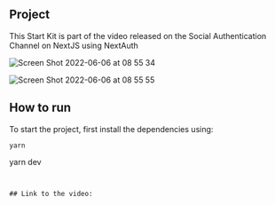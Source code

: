 ## Project

This Start Kit is part of the video released on the Social Authentication Channel on NextJS using NextAuth

![Screen Shot 2022-06-06 at 08 55 34](https://user-images.githubusercontent.com/29440533/172155883-de67c16f-3df0-439e-9c0b-1d6de9b86720.png)

![Screen Shot 2022-06-06 at 08 55 55](https://user-images.githubusercontent.com/29440533/172155925-bb322b6e-9227-4665-a1fa-e7875c0b43d8.png)

## How to run

To start the project, first install the dependencies using:

```
yarn
```
yarn dev
```


## Link to the video:

